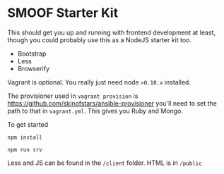 # SMOOF Starter Kit

This should get you up and running with frontend development at least, though you
could probably use this as a NodeJS starter kit too.

- Bootstrap
- Less
- Browserify

Vagrant is optional. You really just need node `>0.10.x` installed.

The provisioner used in `vagrant provision` is https://github.com/skinofstars/ansible-provisioner
you'll need to set the path to that in `vagrant.yml`. This gives you Ruby and Mongo.

To get started

`npm install`

`npm run srv`

Less and JS can be found in the `/client` folder. HTML is in `/public`
